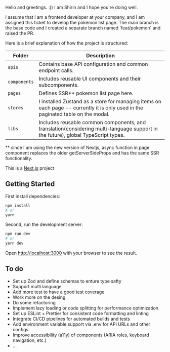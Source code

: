 
Hello and greetings. :))
I am Shirin and I hope you're doing well.

I assume that I am a frontend developer at your company, and I am assigned this ticket to develop the pokemon list page.
The main branch is the base code and I created a separate branch named 'feat/pokemon' and raised the PR.

Here is a brief explanation of how the project is structured:

| Folder     | Description                                                                                                                                  |
|------------|----------------------------------------------------------------------------------------------------------------------------------------------|
| `apis`     | Contains base API configuration and common endpoint calls.                                                                                                         |
| `components` | Includes reusable UI components and their subcomponents.      |
| `pages`    | Defines SSR** pokemon list page here.                        |
| `stores`   | I installed Zustand as a store for managing items on each page -- currently it is only used in the paginated table on the modal.                                                                                                                                                       |
| `libs`    | Includes reusable common components, and translation(considering multi-language support in the future), global TypeScript types.                                        |


** since I am using the new version of Nextjs, async function in page component replaces the older getServerSideProps and has the same SSR functionality.

This is a [Next.js](https://nextjs.org) project

## Getting Started

First install dependencies:

```bash
npm install
# or
yarn 
```

Second, run the development server:

```bash
npm run dev
# or
yarn dev
```

Open [http://localhost:3000](http://localhost:3000) with your browser to see the result.


## To do
+  Set up Zod and define schemas to enture type safty
+  Support multi language
+  Add more test to have a good test coverage
+  Work more on the desing
+  Do some refactoring
+  Implement lazy loading or code splitting for performance optimization
+  Set up ESLint + Prettier for consistent code formatting and linting
+  Integrate CI/CD pipelines for automated builds and tests
+  Add environment variable support via .env for API URLs and other configs
+  Improve accessibility (a11y) of components (ARIA roles, keyboard navigation, etc.)
+  ...
